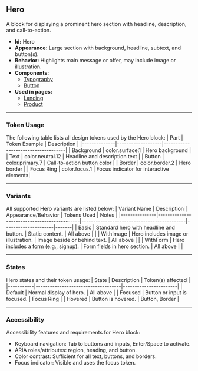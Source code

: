 ## Hero
A block for displaying a prominent hero section with headline, description, and call-to-action.
- **Id:** Hero
- **Appearance:** Large section with background, headline, subtext, and button(s).
- **Behavior:** Highlights main message or offer, may include image or illustration.
- **Components:**
  - [Typography](../components/Typography.md)
  - [Button](../components/Button.md)
- **Used in pages:**
  - [Landing](../pages/Landing.md)
  - [Product](../pages/Product.md)

---

### Token Usage
The following table lists all design tokens used by the Hero block:
| Part         | Token Example      | Description                        |
|--------------|-------------------|------------------------------------|
| Background   | color.surface.1   | Hero background                    |
| Text         | color.neutral.12  | Headline and description text      |
| Button       | color.primary.7   | Call-to-action button color        |
| Border       | color.border.2    | Hero border                        |
| Focus Ring   | color.focus.1     | Focus indicator for interactive elements|

---

### Variants
All supported Hero variants are listed below:
| Variant Name   | Description                                 | Appearance/Behavior                        | Tokens Used         | Notes |
|---------------|---------------------------------------------|--------------------------------------------|---------------------|-------|
| Basic         | Standard hero with headline and button.      | Static content.                            | All above           |       |
| WithImage     | Hero includes image or illustration.         | Image beside or behind text.               | All above           |       |
| WithForm      | Hero includes a form (e.g., signup).         | Form fields in hero section.               | All above           |       |

---

### States
Hero states and their token usage:
| State     | Description                        | Token(s) affected      |
|-----------|------------------------------------|-----------------------|
| Default   | Normal display of hero.            | All above             |
| Focused   | Button or input is focused.        | Focus Ring            |
| Hovered   | Button is hovered.                 | Button, Border        |

---

### Accessibility
Accessibility features and requirements for Hero block:
- Keyboard navigation: Tab to buttons and inputs, Enter/Space to activate.
- ARIA roles/attributes: region, heading, and button.
- Color contrast: Sufficient for all text, buttons, and borders.
- Focus indicator: Visible and uses the focus token.

